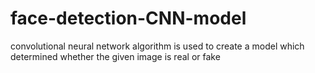# face-detection-CNN-model
convolutional neural network algorithm is used to create a model which determined whether the given image is real or fake

